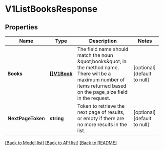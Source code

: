 # V1ListBooksResponse

## Properties
Name | Type | Description | Notes
------------ | ------------- | ------------- | -------------
**Books** | [**[]V1Book**](v1Book.md) | The field name should match the noun \&quot;books\&quot; in the method name.  There will be a maximum number of items returned based on the page_size field in the request. | [optional] [default to null]
**NextPageToken** | **string** | Token to retrieve the next page of results, or empty if there are no more results in the list. | [optional] [default to null]

[[Back to Model list]](../README.md#documentation-for-models) [[Back to API list]](../README.md#documentation-for-api-endpoints) [[Back to README]](../README.md)


